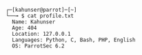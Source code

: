 <!--
- 👋 Hi, I’m @Kahunser
- 👀 I’m interested in Offensive Security, Hacking, Pentesting, CTFs.
- 🌱 I’m currently learning Hacking.
- 💞️ I’m looking to collaborate on CTFs
- 📫 How to reach me:
      - Twitter (X): @Kahunser
      - kahunser@proton.me
- 😄 Pronouns: Nigga
- ⚡ Fun fact: Im white
-->

    ┌─[kahunser@parrot]─[~]
    └──╼ $ cat profile.txt
      Name: Kahunser
      Age: 404
      Location: 127.0.0.1
      Languages: Python, C, Bash, PHP, English
      OS: ParrotSec 6.2


<!--
Kahunser/Kahunser is a ✨ special ✨ repository because its `README.md` (this file) appears on your GitHub profile.
You can click the Preview link to take a look at your changes.
-->
